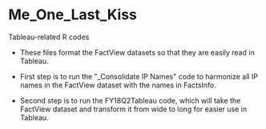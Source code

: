 # Me_One_Last_Kiss
Tableau-related R codes

* These files format the FactView datasets so that they are easily read in Tableau. 

* First step is to run the "_Consolidate IP Names" code to harmonize all IP names in the FactView dataset with the names in FactsInfo.

* Second step is to run the FY18Q2Tableau code, which will take the FactView dataset and transform it from wide to long for easier use in Tableau.
